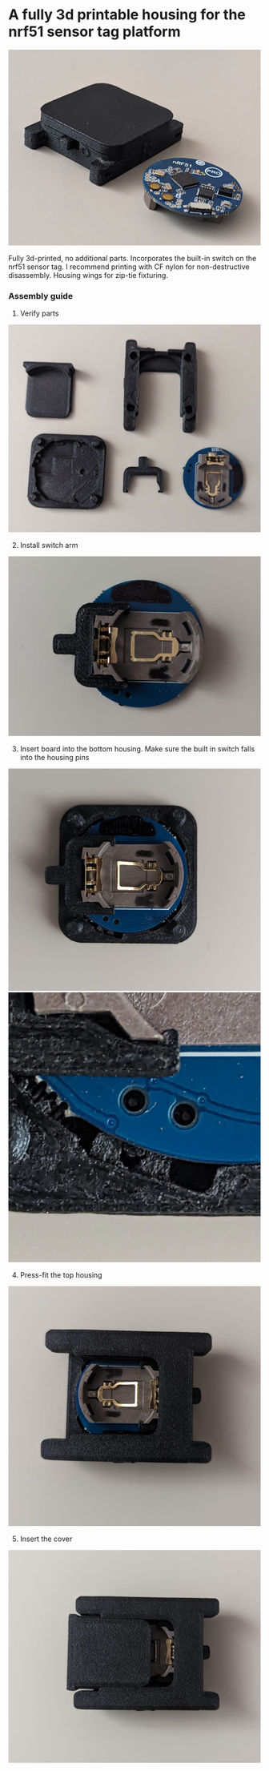 # A fully 3d printable housing for the nrf51 sensor tag platform 

![Screenshot](housing.png)

Fully 3d-printed, no additional parts. Incorporates the built-in switch on the nrf51 sensor tag. I recommend printing with CF nylon for non-destructive disassembly. Housing wings for zip-tie fixturing. 

### Assembly guide

1. Verify parts 

![Screenshot](parts.png)

2. Install switch arm 

![Screenshot](arm.png)

3. Insert board into the bottom housing. Make sure the built in switch falls into the housing pins

![Screenshot](bottom_housing.png)
![Screenshot](switch.png)

4. Press-fit the top housing 

![Screenshot](top_housing.png)

5. Insert the cover

![Screenshot](cover.png)

